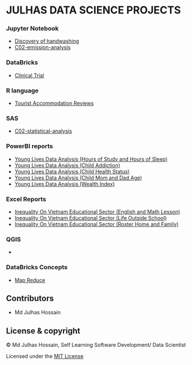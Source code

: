 # JULHAS DATA SCIENCE PROJECTS

### Jupyter Notebook
- [Discovery of handwashing](https://github.com/Maxyee/julhas-data-science-projects/blob/master/DataCamp/Discovery%20of%20handwashing/notebook.ipynb)
- [C02-emission-analysis](https://github.com/Maxyee/julhas-data-science-projects/blob/master/JupyterLocal/C02-emission-analysis/Data_cleaning_pods.ipynb)

### DataBricks
- [Clinical Trial](https://github.com/Maxyee/julhas-data-science-projects/tree/master/Databricks/Projects/Clinical_Trial)


### R language
- [Tourist Accommodation Reviews](https://github.com/Maxyee/julhas-data-science-projects/tree/master/R-Project/shiny-dashboard)


### SAS
- [C02-statistical-analysis](https://github.com/Maxyee/julhas-data-science-projects/tree/master/SAS)

### PowerBI reports
- [Young Lives Data Analysis (Hours of Study and Hours of Sleep)](https://github.com/Maxyee/julhas-data-science-projects/blob/master/PowerBI/YoungLives_Sleep_Study/final.png)
- [Young Lives Data Analysis (Child Addiction)](https://github.com/Maxyee/julhas-data-science-projects/blob/master/PowerBI/Child_Addiction/10.png)
- [Young Lives Data Analysis (Child Health Status)](https://github.com/Maxyee/julhas-data-science-projects/blob/master/PowerBI/Child_Health_Status/final_report.png)
- [Young Lives Data Analysis (Child Mom and Dad Age)](https://github.com/Maxyee/julhas-data-science-projects/blob/master/PowerBI/child_momage_dadage/final.png)
- [Young Lives Data Analysis (Wealth Index)]()


### Excel Reports
- [Inequality On Vietnam Educational Sector (English and Math Lesson)](https://github.com/Maxyee/julhas-data-science-projects/tree/master/Excel%20Dashboard/Inequality%20on%20english%20and%20math%20lesson)
- [Inequality On Vietnam Educational Sector (Life Outside School)](https://github.com/Maxyee/julhas-data-science-projects/tree/master/Excel%20Dashboard/Inequality%20on%20life%20outside%20school)
- [Inequality On Vietnam Educational Sector (Roster Home and Family)](https://github.com/Maxyee/julhas-data-science-projects/tree/master/Excel%20Dashboard/Inequality%20on%20roster%20home%20and%20family)

### QGIS
- []()

### DataBricks Concepts
- [Map Reduce](https://github.com/Maxyee/julhas-data-science-projects/blob/master/Databricks/Basics/map-reduce.ipynb)



## Contributors

- Md Julhas Hossain

## License & copyright

© Md Julhas Hossain, Self Learning Software Development/ Data Scientist

Licensed under the [MIT License](LICENSE)
